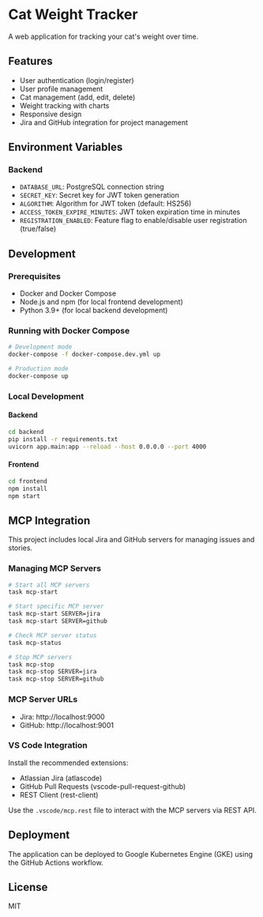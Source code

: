 # Cat Weight Tracker

A web application for tracking your cat's weight over time.

## Features

- User authentication (login/register)
- User profile management
- Cat management (add, edit, delete)
- Weight tracking with charts
- Responsive design
- Jira and GitHub integration for project management

## Environment Variables

### Backend

- `DATABASE_URL`: PostgreSQL connection string
- `SECRET_KEY`: Secret key for JWT token generation
- `ALGORITHM`: Algorithm for JWT token (default: HS256)
- `ACCESS_TOKEN_EXPIRE_MINUTES`: JWT token expiration time in minutes
- `REGISTRATION_ENABLED`: Feature flag to enable/disable user registration (true/false)

## Development

### Prerequisites

- Docker and Docker Compose
- Node.js and npm (for local frontend development)
- Python 3.9+ (for local backend development)

### Running with Docker Compose

```bash
# Development mode
docker-compose -f docker-compose.dev.yml up

# Production mode
docker-compose up
```

### Local Development

#### Backend

```bash
cd backend
pip install -r requirements.txt
uvicorn app.main:app --reload --host 0.0.0.0 --port 4000
```

#### Frontend

```bash
cd frontend
npm install
npm start
```

## MCP Integration

This project includes local Jira and GitHub servers for managing issues and stories.

### Managing MCP Servers

```bash
# Start all MCP servers
task mcp-start

# Start specific MCP server
task mcp-start SERVER=jira
task mcp-start SERVER=github

# Check MCP server status
task mcp-status

# Stop MCP servers
task mcp-stop
task mcp-stop SERVER=jira
task mcp-stop SERVER=github
```

### MCP Server URLs

- Jira: http://localhost:9000
- GitHub: http://localhost:9001

### VS Code Integration

Install the recommended extensions:
- Atlassian Jira (atlascode)
- GitHub Pull Requests (vscode-pull-request-github)
- REST Client (rest-client)

Use the `.vscode/mcp.rest` file to interact with the MCP servers via REST API.

## Deployment

The application can be deployed to Google Kubernetes Engine (GKE) using the GitHub Actions workflow.

## License

MIT